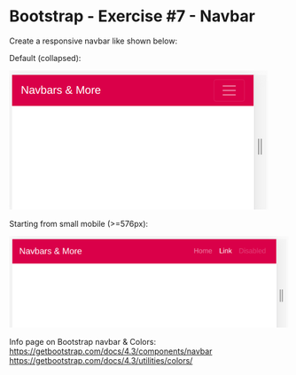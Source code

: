 # Bootstrap - Exercise #7 - Navbar

Create a responsive navbar like shown below:

Default (collapsed):

![Navbar](navbar-collapsed.png)

Starting from small mobile (>=576px):

![Navbar](navbar-expanded.png)

Info page on Bootstrap navbar & Colors:
<https://getbootstrap.com/docs/4.3/components/navbar>
<https://getbootstrap.com/docs/4.3/utilities/colors/>
